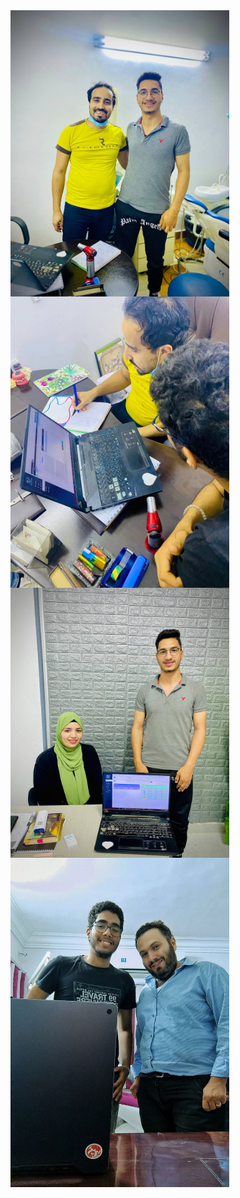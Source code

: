 
 <img width="350px" src="Assets/DoctorsImages/Dr.MahmoudHassan-2.jpg" align="center" alt="ClinicXProMaxLogo" />
 
 <img width="350px" src="Assets/DoctorsImages/Dr.MahmoudHassan-3.jpg" align="center" alt="ClinicXProMaxLogo" />
 
 <img width="350px" src="Assets/DoctorsImages/Dr.MarwaMamdoh-2.jpg" align="center" alt="ClinicXProMaxLogo" />
 
 <img width="350px" src="Assets/DoctorsImages/Dr.Amgad.jpg" align="center" alt="ClinicXProMaxLogo" />
